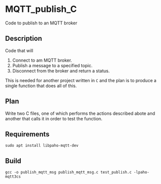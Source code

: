 # MQTT_publish_C

Code to publish to an MQTT broker

## Description

Code that will

1. Connect to am MQTT broker.
1. Publish a message to a specified topic.
1. Disconnect from the broker and return a status.

This is needed for another project written in `C` and the plan is to produce a single function that does all of this.

## Plan

Write two C files, one of which performs the actions described abote and another that calls it in order to test the function.

## Requirements

```text
sudo apt install libpaho-mqtt-dev
```

## Build

```text
gcc -o publish_mqtt_msg publish_mqtt_msg.c test_publish.c -lpaho-mqtt3cs
```

